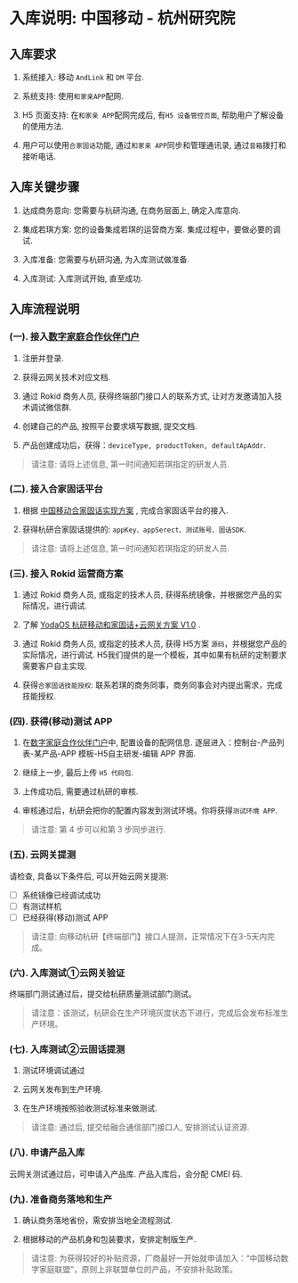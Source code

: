 # 入库说明: 中国移动 - 杭州研究院

## 入库要求

1. 系统接入: 移动 `AndLink` 和 `DM` 平台.

2. 系统支持: 使用`和家亲APP`配网.

3. H5 页面支持: 在`和家亲 APP`配网完成后, 有`H5 设备管控页面`, 帮助用户了解设备的使用方法.

4. 用户可以使用`合家固话`功能, 通过`和家亲 APP`同步和管理通讯录, 通过`音箱`拨打和接听电话.

## 入库关键步骤

1. 达成商务意向: 您需要与杭研沟通, 在商务层面上, 确定入库意向.

2. 集成若琪方案: 您的设备集成若琪的运营商方案. 集成过程中，要做必要的调试.

3. 入库准备: 您需要与杭研沟通, 为入库测试做准备.

4. 入库测试: 入库测试开始, 直至成功.

## 入库流程说明

### (一). 接入[数字家庭合作伙伴门户](https://open.home.komect.com/partner/)

1. 注册并登录.

2. 获得云网关技术对应文档.

3. 通过 Rokid 商务人员, 获得终端部门接口人的联系方式, 让对方发邀请加入技术调试微信群.

4. 创建自己的产品, 按照平台要求填写数据, 提交文档.

5. 产品创建成功后，获得：`deviceType, productToken, defaultApAddr`. 

> 请注意: 请将上述信息, 第一时间通知若琪指定的研发人员. 

### (二). 接入合家固话平台

1. 根据 [中国移动合家固话实现方案](./中国移动合家固话实现方案.md) , 完成合家固话平台的接入.

2. 获得杭研合家固话提供的: `appKey、appSerect、测试账号、固话SDK`. 

> 请注意: 请将上述信息, 第一时间通知若琪指定的研发人员. 

### (三). 接入 Rokid 运营商方案

1. 通过 Rokid 商务人员, 或指定的技术人员, 获得系统镜像，并根据您产品的实际情况，进行调试.

2. 了解 [YodaOS 杭研移动和家固话+云网关方案 V1.0](./YodaOS杭研移动和家固话_云网关方案V1.0.md) .

3. 通过 Rokid 商务人员, 或指定的技术人员, 获得 H5方案 `源码`，并根据您产品的实际情况，进行调试. H5我们提供的是一个模板，其中如果有杭研的定制要求需要客户自主实现.

4. 获得`合家固话技能授权`: 联系若琪的商务同事，商务同事会对内提出需求，完成技能授权.

### (四). 获得(移动)测试 APP

1. 在[数字家庭合作伙伴门户](https://open.home.komect.com/partner/)中, 配置设备的配网信息. 逐层进入：控制台-产品列表-某产品-APP 模板-H5自主研发-编辑 APP 界面. 

2. 继续上一步, 最后上传 `H5 代码包`.

3. 上传成功后, 需要通过杭研的审核.

4. 审核通过后，杭研会把你的配置内容发到测试环境。你将获得`测试环境 APP`.

> 请注意: 第 4 步可以和第 3 步同步进行.

### (五). 云网关提测

请检查, 具备以下条件后, 可以开始云网关提测: 

- [ ] 系统镜像已经调试成功
- [ ] 有测试样机
- [ ] 已经获得(移动)测试 APP

> 请注意: 向移动杭研【终端部门】接口人提测，正常情况下在3-5天内完成。

### (六). 入库测试①云网关验证

终端部门测试通过后，提交给杭研质量测试部门测试。

> 请注意：该测试，杭研会在生产环境灰度状态下进行，完成后会发布标准生产环境。

### (七). 入库测试②云固话提测

1. 测试环境调试通过

2. 云网关发布到生产环境. 

3. 在生产环境按照验收测试标准来做测试.

> 请注意: 通过后, 提交给融合通信部门接口人, 安排测试认证资源. 

### (八). 申请产品入库

云网关测试通过后，可申请入产品库. 产品入库后，会分配 CMEI 码.

### (九). 准备商务落地和生产

1. 确认商务落地省份，需安排当地全流程测试. 

2. 根据移动的产品机身和包装要求，安排定制版生产.

> 请注意: 为获得较好的补贴资源，厂商最好一开始就申请加入：“中国移动数字家庭联盟”，原则上非联盟单位的产品，不安排补贴政策。


































